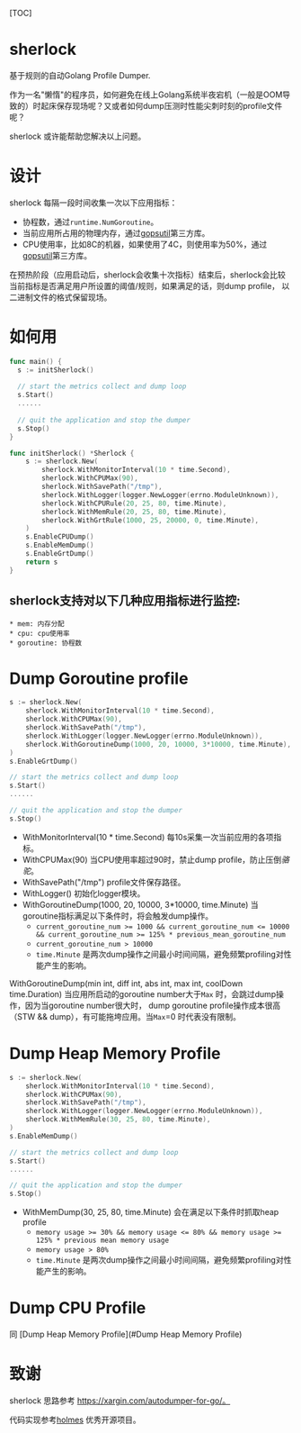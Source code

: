[TOC]



# sherlock

基于规则的自动Golang Profile Dumper.

作为一名"懒惰"的程序员，如何避免在线上Golang系统半夜宕机（一般是OOM导致的）时起床保存现场呢？又或者如何dump压测时性能尖刺时刻的profile文件呢？

sherlock 或许能帮助您解决以上问题。

# 设计


sherlock 每隔一段时间收集一次以下应用指标：

* 协程数，通过`runtime.NumGoroutine`。
* 当前应用所占用的物理内存，通过[gopsutil](https://github.com/shirou/gopsutil)第三方库。
* CPU使用率，比如8C的机器，如果使用了4C，则使用率为50%，通过[gopsutil](https://github.com/shirou/gopsutil)第三方库。

在预热阶段（应用启动后，sherlock会收集十次指标）结束后，sherlock会比较当前指标是否满足用户所设置的阈值/规则，如果满足的话，则dump profile，
以二进制文件的格式保留现场。

# 如何用

```go
func main() {
  s := initSherlock()
  
  // start the metrics collect and dump loop
  s.Start()
  ......
  
  // quit the application and stop the dumper
  s.Stop()
}

func initSherlock() *Sherlock {
    s := sherlock.New(
        sherlock.WithMonitorInterval(10 * time.Second),
        sherlock.WithCPUMax(90),
        sherlock.WithSavePath("/tmp"),
        sherlock.WithLogger(logger.NewLogger(errno.ModuleUnknown)),
        sherlock.WithCPURule(20, 25, 80, time.Minute),
        sherlock.WithMemRule(20, 25, 80, time.Minute),
        sherlock.WithGrtRule(1000, 25, 20000, 0, time.Minute),
    )
    s.EnableCPUDump()
    s.EnableMemDump()
    s.EnableGrtDump()
    return s
}
```

## sherlock支持对以下几种应用指标进行监控:

```
* mem: 内存分配     
* cpu: cpu使用率      
* goroutine: 协程数
```

# Dump Goroutine profile

```go
s := sherlock.New(
    sherlock.WithMonitorInterval(10 * time.Second),
    sherlock.WithCPUMax(90),
    sherlock.WithSavePath("/tmp"),
    sherlock.WithLogger(logger.NewLogger(errno.ModuleUnknown)),
    sherlock.WithGoroutineDump(1000, 20, 10000, 3*10000, time.Minute),
)
s.EnableGrtDump()

// start the metrics collect and dump loop
s.Start()
......

// quit the application and stop the dumper
s.Stop()
```

- WithMonitorInterval(10 * time.Second) 每10s采集一次当前应用的各项指标。
- WithCPUMax(90) 当CPU使用率超过90时，禁止dump profile，防止压倒*骆驼*。
- WithSavePath("/tmp") profile文件保存路径。
- WithLogger() 初始化logger模块。
- WithGoroutineDump(1000, 20, 10000, 3*10000, time.Minute) 当goroutine指标满足以下条件时，将会触发dump操作。
  - `current_goroutine_num >= 1000 && current_goroutine_num <= 10000 && current_goroutine_num >= 125% * previous_mean_goroutine_num`
  - `current_goroutine_num > 10000`
  - `time.Minute` 是两次dump操作之间最小时间间隔，避免频繁profiling对性能产生的影响。

WithGoroutineDump(min int, diff int, abs int, max int, coolDown time.Duration) 当应用所启动的goroutine number大于`Max` 时，会跳过dump操作，因为当goroutine number很大时， dump goroutine profile操作成本很高（STW && dump），有可能拖垮应用。当`Max`=0 时代表没有限制。

# Dump Heap Memory Profile

```go
s := sherlock.New(
    sherlock.WithMonitorInterval(10 * time.Second),
    sherlock.WithCPUMax(90),
    sherlock.WithSavePath("/tmp"),
    sherlock.WithLogger(logger.NewLogger(errno.ModuleUnknown)),
    sherlock.WithMemRule(30, 25, 80, time.Minute),
)
s.EnableMemDump()

// start the metrics collect and dump loop
s.Start()
......

// quit the application and stop the dumper
s.Stop()
```

- WithMemDump(30, 25, 80, time.Minute) 会在满足以下条件时抓取heap profile
  - `memory usage >= 30% && memory usage <= 80% && memory usage >= 125% * previous mean memory usage`
  -  `memory usage > 80%`
  - `time.Minute` 是两次dump操作之间最小时间间隔，避免频繁profiling对性能产生的影响。

# Dump CPU Profile

同 [Dump Heap Memory Profile](#Dump Heap Memory Profile)

# 致谢

sherlock 思路参考 https://xargin.com/autodumper-for-go/。

代码实现参考[holmes](https://github.com/mosn/holmes) 优秀开源项目。